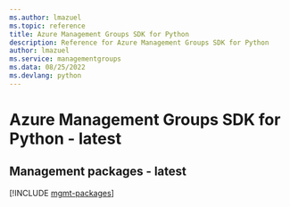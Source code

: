 ```yaml
---
ms.author: lmazuel
ms.topic: reference
title: Azure Management Groups SDK for Python
description: Reference for Azure Management Groups SDK for Python
author: lmazuel
ms.service: managementgroups
ms.data: 08/25/2022
ms.devlang: python
---
```

# Azure Management Groups SDK for Python - latest

## Management packages - latest
[!INCLUDE [mgmt-packages](management-groups-mgmt-index.md)]